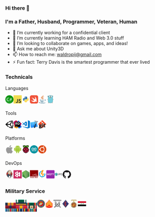 ### Hi there 👋

### I'm a Father, Husband, Programmer, Veteran, Human

- 🔭 I’m currently working for a confidential client
- 🌱 I’m currently learning HAM Radio and Web 3.0 stuff
- 👯 I’m looking to collaborate on games, apps, and ideas!
- 💬 Ask me about Unity3D
- 📫 How to reach me: waldropij@gmail.com
- ⚡ Fun fact: Terry Davis is the smartest programmer that ever lived

### Technicals

Languages

<img align="left" alt="C#" width="26px" src="https://raw.githubusercontent.com/github/explore/80688e429a7d4ef2fca1e82350fe8e3517d3494d/topics/csharp/csharp.png" />

<img align="left" alt="JavaScript" width="26px" src="https://raw.githubusercontent.com/github/explore/80688e429a7d4ef2fca1e82350fe8e3517d3494d/topics/javascript/javascript.png" /> 

<img align="left" alt="Python" width="26px" src="https://raw.githubusercontent.com/github/explore/80688e429a7d4ef2fca1e82350fe8e3517d3494d/topics/python/python.png" />

<img align="left" alt="Swift" width="26px" src="https://raw.githubusercontent.com/github/explore/80688e429a7d4ef2fca1e82350fe8e3517d3494d/topics/swift/swift.png" />

<img align="left" alt="Java" width="26px" src="https://raw.githubusercontent.com/github/explore/80688e429a7d4ef2fca1e82350fe8e3517d3494d/topics/java/java.png" />

<img align="left" alt="Go" width="26px" src="https://github.com/ianwaldrop/ianwaldrop/blob/master/media/images/golang.png" />
</br></br>

Tools

<img align="left" alt="Unity" width="26px" src="https://github.com/ianwaldrop/ianwaldrop/blob/master/media/images/unity.png" />

<img align="left" alt="Rider" width="26px" src="https://github.com/ianwaldrop/ianwaldrop/blob/master/media/images/rider.png" />

<img align="left" alt="Visual Studio Code" width="26px" src="https://raw.githubusercontent.com/github/explore/80688e429a7d4ef2fca1e82350fe8e3517d3494d/topics/visual-studio-code/visual-studio-code.png" />

<img align="left" alt="Xcode" width="26px" src="https://raw.githubusercontent.com/github/explore/80688e429a7d4ef2fca1e82350fe8e3517d3494d/topics/xcode/xcode.png" />

<img align="left" alt="git" width="26px" src="https://github.com/ianwaldrop/ianwaldrop/blob/master/media/images/git.png"/>
</br></br>

Platforms

<img align="left" alt="Apple" width="26px" src="https://github.com/ianwaldrop/ianwaldrop/blob/master/media/images/apple.png" />

<img align="left" alt="Android" width="26px" src="https://github.com/ianwaldrop/ianwaldrop/blob/master/media/images/android.png" />

<img align="left" alt="Raspberry Pi" width="26px" src="https://github.com/ianwaldrop/ianwaldrop/blob/master/media/images/raspberry.png" />

<img align="left" alt="Arduino" width="26px" src="https://github.com/ianwaldrop/ianwaldrop/blob/master/media/images/arduino.png" />

<img align="left" alt="Ubuntu" width="26px" src="https://raw.githubusercontent.com/github/explore/80688e429a7d4ef2fca1e82350fe8e3517d3494d/topics/ubuntu/ubuntu.png" />
</br></br>

DevOps

<img align="left" alt="Jenkins" width="26px" src="https://github.com/ianwaldrop/ianwaldrop/blob/master/media/images/jenkins.png" />

<img align="left" alt="Mobile Center" width="26px" src="https://github.com/ianwaldrop/ianwaldrop/blob/master/media/images/mobilecenter.png" />

<img align="left" alt="Node.js" width="26px" src="https://raw.githubusercontent.com/github/explore/80688e429a7d4ef2fca1e82350fe8e3517d3494d/topics/nodejs/nodejs.png" />

<img align="left" alt="Node-red" width="26px" src="https://github.com/ianwaldrop/ianwaldrop/blob/master/media/images/nodered.png" />

<img align="left" alt="Gamesparks" width="26px" src="https://github.com/ianwaldrop/ianwaldrop/blob/master/media/images/gamesparks.png" />

<img align="left" alt="MQTT" width="26px" src="https://github.com/ianwaldrop/ianwaldrop/blob/master/media/images/mqtt.png" />

<img align="left" alt="IPFS" width="26px" src="https://raw.githubusercontent.com/github/explore/78df643247d429f6cc873026c0622819ad797942/topics/ipfs/ipfs.png" />

<img align="left" alt="GitHub" width="26px" src="https://raw.githubusercontent.com/github/explore/78df643247d429f6cc873026c0622819ad797942/topics/github/github.png" />
</br></br>


### Military Service

<img align="left" alt="Military Awards" width="100px" src="https://github.com/ianwaldrop/ianwaldrop/blob/master/media/images/ribbons.png" />
<img align="left" alt="USMC" width="26px" src="https://github.com/ianwaldrop/ianwaldrop/blob/master/media/images/usmc.png" />
<img align="left" alt="Sergeant" width="26px" src="https://github.com/ianwaldrop/ianwaldrop/blob/master/media/images/e5.png" />
<img align="left" alt="Rifle Expert" width="26px" src="https://github.com/ianwaldrop/ianwaldrop/blob/master/media/images/rifle-expert.png" />
<img align="left" alt="1st Marine Regiment" width="26px" src="https://github.com/ianwaldrop/ianwaldrop/blob/master/media/images/1div1mar.png" />
<img align="left" alt="MCB Camp Pendleton" width="26px" src="https://github.com/ianwaldrop/ianwaldrop/blob/master/media/images/pendleton.png" />
<img align="left" alt="Iraq" width="26px" src="https://github.com/ianwaldrop/ianwaldrop/blob/master/media/images/iraq-flag.png" />

[linkedin]: https://www.linkedin.com/in/iwaldrop/
